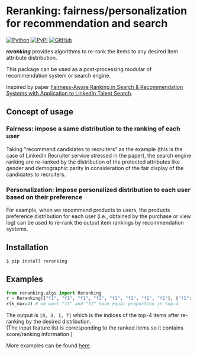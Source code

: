 # Reranking: fairness/personalization for recommendation and search

[![Python](https://img.shields.io/badge/python-3.6%7C3.7%7C3.8%7C3.9-red?logo=Python&logoColor=white)](https://www.python.org)
[![PyPI](https://img.shields.io/pypi/v/reranking?color=green)](https://pypi.org/project/reranking/)
[![GitHub](https://img.shields.io/github/license/yuanlonghao/reranking?color=blue)](https://github.com/yuanlonghao/reranking)


***reranking*** provides algorithms to re-rank the items to any desired item attribute distribution.

This package can be used as a post-processing modular of recommendation system or search engine.

Inspired by paper [Fairness-Aware Ranking in Search & Recommendation Systems with Application to LinkedIn Talent Search](https://dl.acm.org/doi/10.1145/3292500.3330691).

## Concept of usage

### Fairness: impose a same distribution to the ranking of each user
Taking "recommend candidates to recruiters" as the example (this is the case of LinkedIn Recruiter service stressed in the paper), the search engine ranking are re-ranked by the distribution of the protected attributes like gender and demographic parity in consideration of the fair display of the candidates to recruiters.

### Personalization: impose personalized distribution to each user based on their preference
For example, when we recommend products to users, the products preference distribution for each user (i.e., obtained by the purchase or view log) can be used to re-rank the output item rankings by recommendation systems.

## Installation
```shell
$ pip install reranking
```

## Examples
```python
from reranking.algs import Reranking
r = Reranking(["f1", "f1", "f1", "f2", "f1", "f1", "f1", "f2"], {"f1": 0.5, "f2": 0.5})
r(k_max=4) # we want "f1" and "f2" have equal proportion in top-4
```
The output is `[0, 3, 1, 7]` which is the indices of the top-4 items after re-ranking by the desired distribution.  
(The input feature list is corresponding to the ranked items so it contains score/ranking information.)  

More examples can be found [here](examples/usage_example.ipynb).
